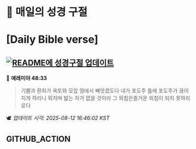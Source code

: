 # 🙏 매일의 성경 구절
# [Daily Bible verse]
## [![README에 성경구절 업데이트](https://github.com/DONGSUKA/first_test/actions/workflows/update-readme-bible.yml/badge.svg)](https://github.com/DONGSUKA/first_test/actions/workflows/update-readme-bible.yml)
<!-- START_BIBLE_VERSE -->
📖 **예레미야 48:33**
> 기쁨과 환희가 옥토와 모압 땅에서 빼앗겼도다 내가 포도주 틀에 포도주가 끊어지게 하리니 외치며 밟는 자가 없을 것이라 그 외침은즐거운 외침이 되지 못하리로다

🕊️ _업데이트 시각: 2025-08-12 16:46:02 KST_
  <!-- END_BIBLE_VERSE -->
## GITHUB_ACTION
